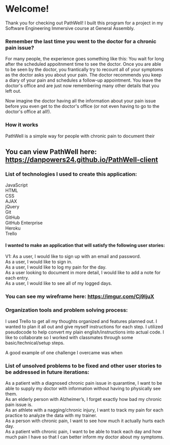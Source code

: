 
# Welcome! #

Thank you for checking out PathWell! I built this program for a project in my Software Engineering Immersive course at General Assembly.

### Remember the last time you went to the doctor for a chronic pain issue? ###

For many people, the experience goes something like this: You wait for long after the scheduled appoitnment time to see the doctor. Once you are able to be seen by the doctor, you frantically try to recount all of your symptoms as the doctor asks you about your pain. The doctor recommends you keep a diary of your pain and schedules a follow-up appointment. You leave the doctor's office and are just now remembering many other details that you left out.

Now imagine the doctor having all the information about your pain issue before you even get to the doctor's office (or not even having to go to the doctor's office at all!).

### How it works ###

PathWell is a simple way for people with chronic pain to document their

## You can **view PathWell** here: https://danpowers24.github.io/PathWell-client #

### **List of technologies** I used to create this application:
JavaScript\
HTML\
CSS\
AJAX\
jQuery\
Git\
GitHub\
GitHub Enterprise\
Heroku\
Trello

#### I wanted to make an application that will satisfy the following **user stories**:
V1:
As a user, I would like to sign up with an email and password.\
As a user, I would like to sign in.\
As a user, I would like to log my pain for the day.\
As a user looking to document in more detail, I would like to add a note for each entry.\
As a user, I would like to see all of my logged days.

### You can see my **wireframe** here: https://imgur.com/Cj9IjuX #

### Organization tools and **problem solving process**: #

I used Trello to get all my thoughts organized and features planned out. I wanted to plan it all out and give myself instructions for each step. I utilized pseudocode to help convert my plain english/instructions into actual code. I like to collaborate so I worked with classmates through some basic/technical/setup steps.

A good example of one challenge I overcame was when

### List of **unsolved problems** to be fixed and **other user stories** to be addressed in future iterations: #

As a patient with a diagnosed chronic pain issue in quarantine, I want to be able to supply my doctor with information without having to physically see them.\
As an elderly person with Alzheimer’s, I forget exactly how bad my chronic pain issue is.\
As an athlete with a nagging/chronic injury, I want to track my pain for each practice to analyze the data with my trainer.\
As a person with chronic pain, I want to see how much it actually hurts each day.\
As a patient with chronic pain, I want to be able to track each day and how much pain I have so that I can better inform my doctor about my symptoms.
